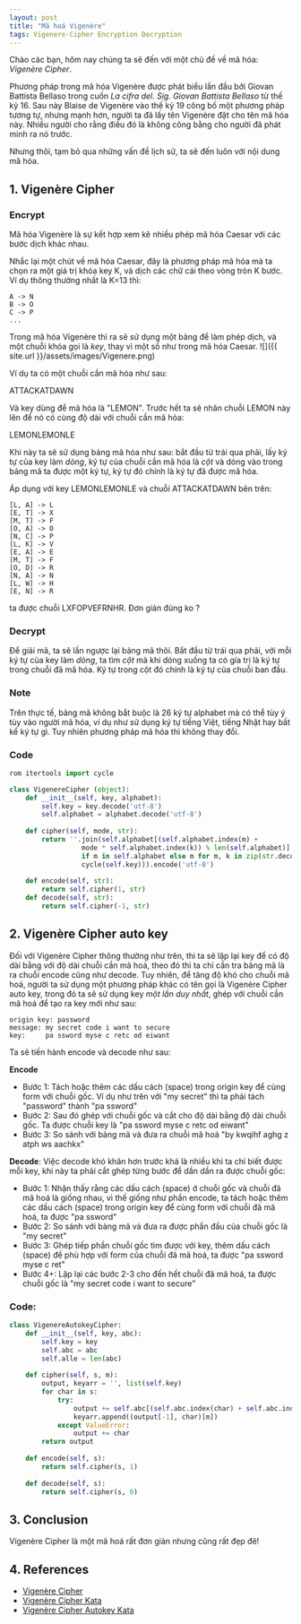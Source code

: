 ```yaml
---
layout: post
title: "Mã hoá Vigenère"
tags: Vigenere-Cipher Encryption Decryption
---
```

Chào các bạn, hôm nay chúng ta sẽ đến với một chủ đề về mã hóa: *Vigenère Cipher*.

Phương pháp trong mã hóa Vigenère được phát biểu lần đầu bởi Giovan Battista Bellaso trong cuốn *La cifra del. Sig. Giovan Battista Bellaso* từ thế kỷ 16. Sau này Blaise de Vigenère vào thế kỷ 19 công bố một phương pháp tương tự, nhưng mạnh hơn, người ta đã lấy tên Vigenère đặt cho tên mã hóa này. Nhiều người cho rằng điều đó là không công bằng cho người đã phát minh ra nó trước.

Nhưng thôi, tạm bỏ qua những vấn đề lịch sử, ta sẽ đến luôn với nội dung mã hóa.

## 1. Vigenère Cipher
### Encrypt
Mã hóa Vigenère là sự kết hợp xem kẽ nhiều phép mã hóa Caesar với các bước dịch khác nhau.

Nhắc lại một chút về mã hóa Caesar, đây là phương pháp mã hóa mà ta chọn ra một giá trị khóa key K, và dịch các chữ cái theo vòng tròn K bước. Ví dụ thông thường nhất là K=13 thì:
```
A -> N
B -> O
C -> P
...
```

Trong mã hóa Vigenère thì ra sẽ sử dụng một bảng để làm phép dịch, và một chuỗi khóa gọi là *key*, thay vì một số như trong mã hóa Caesar.
![]({{ site.url }}/assets/images/Vigenere.png)

Ví dụ ta có một chuỗi cần mã hóa như sau:

ATTACKATDAWN

Và key dùng để mã hóa là "LEMON". Trước hết ta sẽ nhân chuỗi LEMON này lên để nó có cùng độ dài với chuỗi cần mã hóa:

LEMONLEMONLE

Khi này ta sẽ sử dụng bảng mã hóa như sau: bắt đầu từ trái qua phải, lấy ký tự của key làm *dòng*, ký tự của chuỗi cần mã hóa là *cột* và dóng vào trong bảng mã ta được một ký tự, ký tự đó chính là ký tự đã được mã hóa.

Áp dụng với key LEMONLEMONLE và chuỗi ATTACKATDAWN bên trên:
```
[L, A] -> L
[E, T] -> X
[M, T] -> F
[O, A] -> O
[N, C] -> P
[L, K] -> V
[E, A] -> E
[M, T] -> F
[O, D] -> R
[N, A] -> N
[L, W] -> H
[E, N] -> R
```
ta được chuỗi LXFOPVEFRNHR. Đơn giản đúng ko ?

### Decrypt 
Để giải mã, ta sẽ lần ngược lại bảng mã thôi. Bắt đầu từ trái qua phải, với mỗi ký tự của key làm *dòng*, ta tìm *cột* mà khi dóng xuống ta có gía trị là ký tự trong chuỗi đã mã hóa. Ký tự trong cột đó chính là ký tự của chuỗi ban đầu.

### Note
Trên thực tế, bảng mã không bắt buộc là 26 ký tự alphabet mà có thể tùy ý tùy vào người mã hóa, ví dụ như sử dụng ký tự tiếng Việt, tiếng Nhật hay bất kể ký tự gì. Tuy nhiên phương pháp mã hóa thì không thay đổi.

### Code
```py
rom itertools import cycle

class VigenereCipher (object):
    def __init__(self, key, alphabet):
        self.key = key.decode('utf-8')
        self.alphabet = alphabet.decode('utf-8')
    
    def cipher(self, mode, str):
        return ''.join(self.alphabet[(self.alphabet.index(m) +
                  mode * self.alphabet.index(k)) % len(self.alphabet)]
                  if m in self.alphabet else m for m, k in zip(str.decode('utf-8'),
                  cycle(self.key))).encode('utf-8')
    
    def encode(self, str): 
        return self.cipher(1, str)
    def decode(self, str): 
        return self.cipher(-1, str)
```

## 2. Vigenère Cipher auto key
Đối với Vigenère Cipher thông thường như trên, thì ta sẽ lặp lại key để có độ dài bằng với độ dài chuỗi cần mã hoá, theo đó thì ta chỉ cần tra bảng mã là ra chuỗi encode cũng như decode. Tuy nhiên, để tăng độ khó cho chuỗi mã hoá, người ta sử dụng một phương pháp khác có tên gọi là Vigenère Cipher auto key, trong đó ta sẽ sử dụng key *một lần duy nhất*, ghép với chuỗi cần mã hoá để tạo ra key mới như sau:

```
origin key: password
message: my secret code i want to secure
key:     pa ssword myse c retc od eiwant
```
Ta sẽ tiến hành encode và decode như sau:

**Encode**
- Bước 1: Tách hoặc thêm các dấu cách (space) trong origin key để cùng form với chuỗi gốc. Ví dụ như trên với "my secret" thì ta phải tách "password" thành "pa ssword" 
- Bước 2: Sau đó ghép với chuỗi gốc và cắt cho độ dài bằng độ dài chuỗi gốc. Ta được chuỗi key là "pa ssword myse c retc od eiwant"
- Bước 3: So sánh với bảng mã và đưa ra chuỗi mã hoá "by kwqihf aghg z atph ws aachkx"

**Decode**: Việc decode khó khăn hơn trước khá là nhiều khi ta chỉ biết được mỗi key, khi này ta phải cắt ghép từng bước để dần dần ra được chuỗi gốc:
- Bước 1: Nhận thấy rằng các dấu cách (space) ở chuỗi gốc và chuỗi đã mã hoá là giống nhau, vì thế giống như phần encode, ta tách hoặc thêm các dấu cách (space) trong origin key để cùng form với chuỗi đã mã hoá, ta được "pa ssword"
- Bước 2: So sánh với bảng mã và đưa ra được phần đầu của chuỗi gốc là "my secret"
- Bước 3: Ghép tiếp phần chuỗi gốc tìm được với key, thêm dấu cách (space) đề phù hợp với form của chuỗi đã mã hoá, ta được "pa ssword myse c ret"
- Bước 4+: Lặp lại các bước 2-3 cho đến hết chuỗi đã mã hoá, ta được chuỗi gốc là "my secret code i want to secure"

### Code:
```py
class VigenereAutokeyCipher:
    def __init__(self, key, abc):
        self.key = key
        self.abc = abc
        self.alle = len(abc)
    
    def cipher(self, s, m):
        output, keyarr = '', list(self.key)
        for char in s:
            try:
                output += self.abc[(self.abc.index(char) + self.abc.index(keyarr.pop(0)) * (-1, 1)[m]) % self.alle]
                keyarr.append((output[-1], char)[m])
            except ValueError:
                output += char
        return output
    
    def encode(self, s):
        return self.cipher(s, 1)
        
    def decode(self, s):
        return self.cipher(s, 0)
```

## 3. Conclusion
Vigenère Cipher là một mã hoá rất đơn giản nhưng cũng rất đẹp đẽ!

## 4. References
- [Vigenère Cipher](https://en.wikipedia.org/wiki/Vigen%C3%A8re_cipher)
- [Vigenère Cipher Kata](https://www.codewars.com/kata/vigenere-cipher-helper/python)
- [Vigenère Cipher Autokey Kata](https://www.codewars.com/kata/vigenere-autokey-cipher-helper/python)
